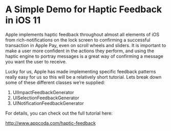 # A Simple Demo for Haptic Feedback in iOS 11

Apple implements haptic feedback throughout almost all elements of iOS from rich-notifications on the lock screen to confirming a successful transaction in Apple Pay, even on scroll wheels and sliders. It is important to make a user more confident in the actions they perform, and using the haptic engine to portray messages is a great way of confirming a message you want the user to receive.

Lucky for us, Apple has made implementing specific feedback patterns really easy for us so this will be a relatively short tutorial. Lets break down some of these different classes we’re supplied:

1. UIImpactFeedbackGenerator
2. UISelectionFeedbackGenerator
3. UINotificationFeedbackGenerator

For details, you can check out the full tutorial here:

http://www.appcoda.com/haptic-feedback
